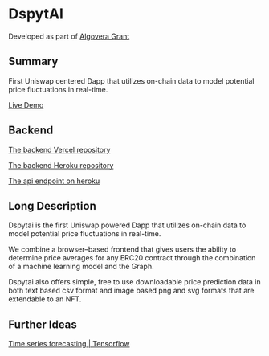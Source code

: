 # DspytAI

Developed as part of [Algovera Grant](https://forum.algovera.ai/t/dspyt-ai-uniswap-portfolio-tracker/184)

## Summary

First Uniswap centered Dapp that utilizes on-chain data to model potential price fluctuations in real-time.

[Live Demo](https://dspytai.vercel.app/)

## Backend

[The backend Vercel repository](https://github.com/dspytdao/vercel-python)

[The backend Heroku repository](https://github.com/dspytdao/Heroku_Graph_ML)

[The api endpoint on heroku](https://dspyt.herokuapp.com/)

## Long Description

Dspytai is the first Uniswap powered Dapp that utilizes on-chain data to model potential price fluctuations in real-time.

We combine a browser–based frontend that gives users the ability to determine price averages for any ERC20 contract through the combination of a machine learning model and the Graph.

Dspytai also offers simple, free to use downloadable price prediction data in both text based csv format and image based png and svg formats that are extendable to an NFT.

## Further Ideas

[Time series forecasting | Tensorflow](https://www.tensorflow.org/tutorials/structured_data/time_series)
